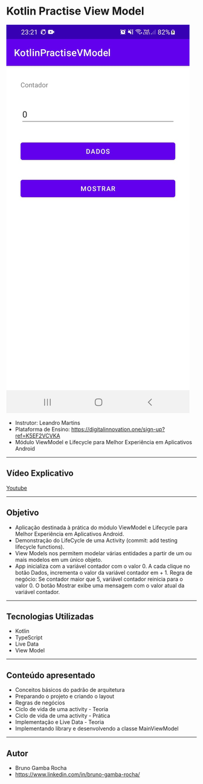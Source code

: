 # Kotlin Practise View Model

<img src="screenshot.png"/>

- Instrutor: Leandro Martins
- Plataforma de Ensino: https://digitalinnovation.one/sign-up?ref=K5EF2VCVKA
- Módulo ViewModel e Lifecycle para Melhor Experiência em Aplicativos Android

<hr>

## Vídeo Explicativo

[Youtube](https://youtu.be/za8kp5w33Ks)

<hr>

##  Objetivo

- Aplicação destinada à prática do módulo ViewModel e Lifecycle para Melhor Experiência em Aplicativos Android.
- Demonstração do LifeCycle de uma Activity (commit: add testing lifecycle functions).
- View Models nos permitem modelar várias entidades a partir de um ou mais modelos em um único objeto. 
- App inicializa com a variável contador com o valor 0. A cada clique no botão Dados, incrementa o valor da variável contador em + 1. Regra de negócio: Se contador maior que 5, variável contador reinicia para o valor 0. O botão Mostrar exibe uma mensagem com o valor atual da variável contador.

<hr>

## Tecnologias Utilizadas

- Kotlin
- TypeScript
- Live Data
- View Model

<hr>

## Conteúdo apresentado

- Conceitos básicos do padrão de arquitetura
- Preparando o projeto e criando o layout
- Regras de negócios
- Ciclo de vida de uma activity - Teoria
- Ciclo de vida de uma activity - Prática
- Implementação e Live Data - Teoria
- Implementando library e desenvolvendo a classe MainViewModel

<hr>

## Autor

- Bruno Gamba Rocha
- https://www.linkedin.com/in/bruno-gamba-rocha/
